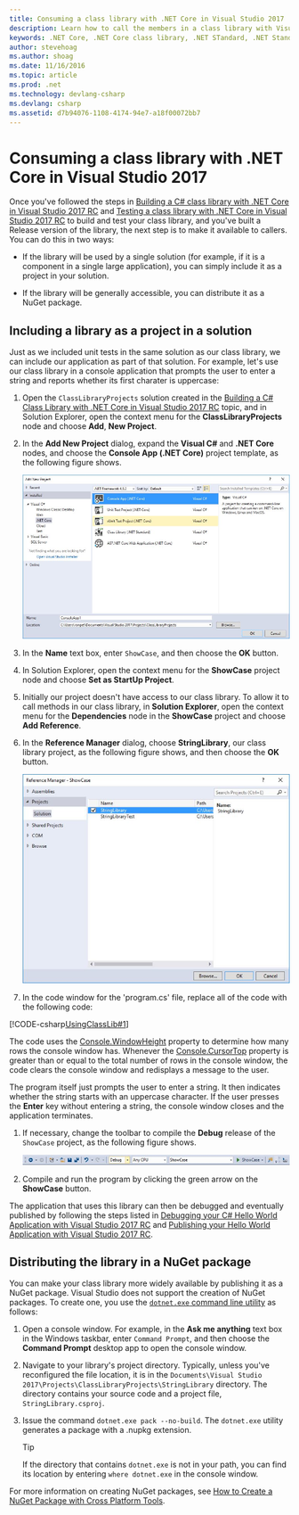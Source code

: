 ```yaml
---
title: Consuming a class library with .NET Core in Visual Studio 2017
description: Learn how to call the members in a class library with Visual Studio 2017
keywords: .NET Core, .NET Core class library, .NET STandard, .NET Standard class library distribution
author: stevehoag
ms.author: shoag
ms.date: 11/16/2016
ms.topic: article
ms.prod: .net
ms.technology: devlang-csharp
ms.devlang: csharp
ms.assetid: d7b94076-1108-4174-94e7-a18f00072bb7
---
```


# Consuming a class library with .NET Core in Visual Studio 2017 #

Once you've followed the steps in [Building a C# class library with .NET Core in Visual Studio 2017 RC](./library-with-visual-studio-2017.md) and [Testing a class library with .NET Core in Visual Studio 2017 RC](testing-library-with-visual-studio.md) to build and test your class library, and you've built a Release version of the library, the next step is to make it available to callers. You can do this in two ways:

- If the library will be used by a single solution (for example, if it is a component in a single large application), you can simply include it as a project in your solution.

- If the library will be generally accessible, you can distribute it as a NuGet package.

## Including a library as a project in a solution ##

Just as we included unit tests in the same solution as our class library, we can include our application as part of that solution. For example, let's use our class library in a console application that prompts the user to enter a string and reports whether its first charater is uppercase:

1. Open the `ClassLibraryProjects` solution created in the [Building a C# Class Library with .NET Core in Visual Studio 2017 RC](./library-with-visual-studio-2017.md) topic, and in Solution Explorer, open the context menu for the **ClassLibraryProjects** node and choose **Add**, **New Project**.

1. In the **Add New Project** dialog, expand the **Visual C#** and **.NET Core** nodes, and choose the **Console App (.NET Core)** project template, as the following figure shows.

   ![Image](./media/use-library.jpg)

1. In the **Name** text box, enter `ShowCase`, and then choose the **OK** button.

1. In Solution Explorer, open the context menu for the **ShowCase** project node and choose **Set as StartUp Project**.

1. Initially our project doesn't have access to our class library. To allow it to call methods in our class library, in **Solution Explorer**, open the context menu for the **Dependencies** node in the **ShowCase** project  and choose **Add Reference**.

1. In the **Reference Manager** dialog, choose **StringLibrary**, our class library project, as the following figure shows, and then choose the **OK** button.

   ![Image](./media/add-lib-ref.jpg)

1. In the code window for the 'program.cs' file, replace all of the code with the following code:

 [!CODE-csharp[UsingClassLib#1](../../../samples/snippets/csharp/getting_started/with_visual_studio_2017/showcase.cs#1)]

   The code uses the [Console.WindowHeight](xref:System.Console.WindowHeight) property to determine how many rows the console window has. Whenever the [Console.CursorTop](xref:System.Console.CursorTop) property is greater than or equal to the total number of rows in the console window, the code clears the console window and redisplays a message to the user.

   The program itself just prompts the user to enter a string. It then indicates whether the string starts with an uppercase character. If the user presses the **Enter** key without entering a string, the console window closes and the application terminates.

1. If necessary, change the toolbar to compile the **Debug** release of the `ShowCase` project, as the following figure shows.

   ![Image](./media/showcase-toolbar.jpg)

1. Compile and run the program by clicking the green arrow on the **ShowCase** button.

The application that uses this library can then be debugged and eventually published by following the steps listed in [Debugging your C# Hello World Application with Visual Studio 2017 RC](debugging-with-visual-studio-2017.md) and [Publishing your Hello World Application with Visual Studio 2017 RC](publishing-with-visual-studio-2017.md).

## Distributing the library in a NuGet package ##

You can make your class library more widely available by publishing it as a NuGet package. Visual Studio does not support the creation of NuGet packages. To create one, you use the [`dotnet.exe` command line utility](../../core/tools/dotnet.md) as follows:

1. Open a console window. For example, in the **Ask me anything** text box in the Windows taskbar, enter `Command Prompt`, and then choose the **Command Prompt** desktop app to open the console window.

1. Navigate to your library's project directory. Typically, unless you've reconfigured the file location, it is in the `Documents\Visual Studio 2017\Projects\ClassLibraryProjects\StringLibrary` directory. The directory contains your source code and a project file, `StringLibrary.csproj`.

1. Issue the command `dotnet.exe pack --no-build`. The `dotnet.exe` utility generates a package with a .nupkg extension.

   > [!TIP]
   > If the directory that contains `dotnet.exe` is not in your path, you can find its location by entering `where dotnet.exe` in the console window.

For more information on creating NuGet packages, see [How to Create a NuGet Package with Cross Platform Tools](../../core/deploying/creating-nuget-packages.md).

